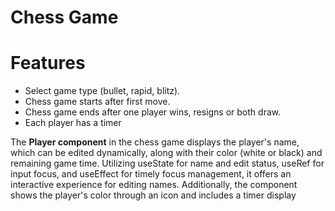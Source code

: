 # Chess Game

# Features
- Select game type (bullet, rapid, blitz).
- Chess game starts after first move.
- Chess game ends after one player wins, resigns or both draw.
- Each player has a timer



The **Player component** in the chess game displays the player's name, which can be edited dynamically, along with their color (white or black) and remaining game time. Utilizing useState for name and edit status, useRef for input focus, and useEffect for timely focus management, it offers an interactive experience for editing names. Additionally, the component shows the player's color through an icon and includes a timer display